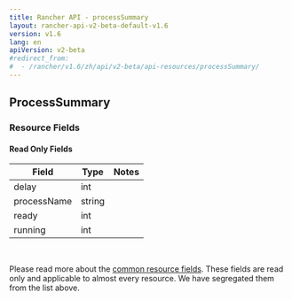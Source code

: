 ```yaml
---
title: Rancher API - processSummary
layout: rancher-api-v2-beta-default-v1.6
version: v1.6
lang: en
apiVersion: v2-beta
#redirect_from:
#  - /rancher/v1.6/zh/api/v2-beta/api-resources/processSummary/
---
```


## ProcessSummary



### Resource Fields


#### Read Only Fields

Field | Type   | Notes
---|---|---
delay | int  | 
processName | string  | 
ready | int  | 
running | int  | 


<br>

Please read more about the [common resource fields]({{site.baseurl}}/rancher/{{page.version}}/{{page.lang}}/api/{{page.apiVersion}}/common/). These fields are read only and applicable to almost every resource. We have segregated them from the list above.




